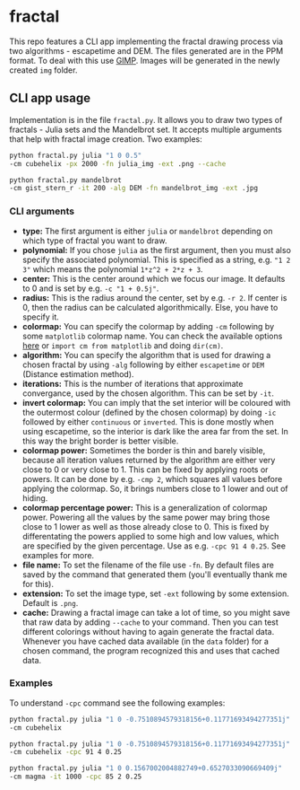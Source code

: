 # fractal
This repo features a CLI app implementing the fractal drawing process via two algorithms - escapetime and DEM. The files generated are in the PPM format. To deal with this use [GIMP](https://www.gimp.org/). Images will be generated in the newly created `img` folder.

## CLI app usage
Implementation is in the file `fractal.py`. It allows you to draw two types of fractals - Julia sets and the Mandelbrot set. 
It accepts multiple arguments that help with fractal image creation. Two examples:

```bash
python fractal.py julia "1 0 0.5" 
-cm cubehelix -px 2000 -fn julia_img -ext .png --cache
```
```bash
python fractal.py mandelbrot 
-cm gist_stern_r -it 200 -alg DEM -fn mandelbrot_img -ext .jpg
```

### CLI arguments

- **type:** The first argument is either `julia` or `mandelbrot` depending on which type of fractal you want to draw.
- **polynomial:** If you chose `julia` as the first argument, then you must also specify the associated polynomial. This is specified as a string, e.g. `"1 2 3"` which means the polynomial `1*z^2 + 2*z + 3`.
- **center:** This is the center around which we focus our image. It defaults to 0 and is set by e.g. `-c "1 + 0.5j"`.
- **radius:** This is the radius around the center, set by e.g. `-r 2`. If center is 0, then the radius can be calculated algorithmically. Else, you have to specify it.
- **colormap:** You can specify the colormap by adding `-cm` following by some `matplotlib` colormap name. You can check the available options [here](https://matplotlib.org/stable/tutorials/colors/colormaps.html) or `import cm from matplotlib` and doing `dir(cm)`.
- **algorithm:** You can specify the algorithm that is used for drawing a chosen fractal by using `-alg` following by either `escapetime` or `DEM` (Distance estimation method). 
- **iterations:** This is the number of iterations that approximate convergance, used by the chosen algorithm. This can be set by `-it`.
- **invert colormap:** You can imply that the set interior will be coloured with the outermost colour (defined by the chosen colormap) by doing `-ic` followed by either `continuous` or `inverted`. This is done mostly when using escapetime, so the interior is dark like the area far from the set. In this way the bright border is better visible.
- **colormap power:** Sometimes the border is thin and barely visible, because all iteration values returned by the algorithm are either very close to 0 or very close to 1. This can be fixed by applying roots or powers. It can be done by e.g. `-cmp 2`, which  squares all values before applying the colormap. So, it brings numbers close to 1 lower and out of hiding.
- **colormap percentage power:** This is a generalization of colormap power. Powering all the values by the same power may bring those close to 1 lower as well as those already close to 0. This is fixed by differentating the powers applied to some high and low values, which are specified by the given percentage. Use as e.g. `-cpc 91 4 0.25`. See examples for more.
- **file name:** To set the filename of the file use `-fn`. By default files are saved by the command that generated them (you'll eventually thank me for this).
- **extension:** To set the image type, set `-ext` following by some extension. Default is `.png`.
- **cache:** Drawing a fractal image can take a lot of time, so you might save that raw data by adding `--cache` to your command. Then you can test different colorings without having to again generate the fractal data. Whenever you have cached data available (in the `data` folder) for a chosen command, the program recognized this and uses that cached data.


### Examples

To understand `-cpc` command see the following examples:
```bash
python fractal.py julia "1 0 -0.7510894579318156+0.11771693494277351j" 
-cm cubehelix
```
```bash
python fractal.py julia "1 0 -0.7510894579318156+0.11771693494277351j" 
-cm cubehelix -cpc 91 4 0.25
```
```bash
python fractal.py julia "1 0 0.1567002004882749+0.6527033090669409j" 
-cm magma -it 1000 -cpc 85 2 0.25
```